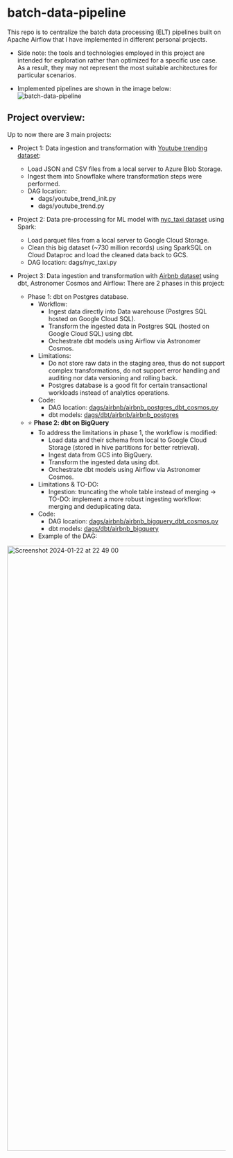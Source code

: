 # batch-data-pipeline
This repo is to centralize the batch data processing (ELT) pipelines built on Apache Airflow that I have implemented in different personal projects.
  - Side note: the tools and technologies employed in this project are intended for exploration rather than optimized for a specific use case. As a result, they may not represent the most suitable architectures for particular scenarios.

- Implemented pipelines are shown in the image below:
![batch-data-pipeline](https://github.com/phamthiminhtu/batch-data-pipeline/assets/56192840/07ae3a25-49af-4e21-8d63-a98b1adaea25)


## Project overview:
Up to now there are 3 main projects:
- Project 1: Data ingestion and transformation with [Youtube trending dataset](https://www.kaggle.com/datasets/rsrishav/youtube-trending-video-dataset/data):
  - Load JSON and CSV files from a local server to Azure Blob Storage.
  - Ingest them into Snowflake where transformation steps were performed.
  - DAG location:
    - dags/youtube_trend_init.py
    - dags/youtube_trend.py
  
- Project 2: Data pre-processing for ML model with [nyc_taxi dataset](https://www.nyc.gov/site/tlc/about/tlc-trip-record-data.page) using Spark:
  - Load parquet files from a local server to Google Cloud Storage.
  - Clean this big dataset (~730 million records) using SparkSQL on Cloud Dataproc and load the cleaned data back to GCS.
  - DAG location: dags/nyc_taxi.py

- Project 3: Data ingestion and transformation with [Airbnb dataset](https://public.opendatasoft.com/explore/dataset/airbnb-listings/) using dbt, Astronomer Cosmos and Airflow:
  There are 2 phases in this project:
  - Phase 1: dbt on Postgres database.
    - Workflow:
      - Ingest data directly into Data warehouse (Postgres SQL hosted on Google Cloud SQL).
      - Transform the ingested data in Postgres SQL (hosted on Google Cloud SQL) using dbt.
      - Orchestrate dbt models using Airflow via Astronomer Cosmos.
    - Limitations:
      - Do not store raw data in the staging area, thus do not support complex transformations, do not support error handling and auditing nor data versioning and rolling back.
      - Postgres database is a good fit for certain transactional workloads instead of analytics operations.
    - Code:
      - DAG location: [dags/airbnb/airbnb_postgres_dbt_cosmos.py](https://github.com/phamthiminhtu/batch-data-pipeline/blob/master/dags/airbnb/airbnb_postgres_dbt_cosmos.py)
      - dbt models: [dags/dbt/airbnb/airbnb_postgres](https://github.com/phamthiminhtu/batch-data-pipeline/tree/master/dags/dbt/airbnb_postgres)
  - :star: **Phase 2: dbt on BigQuery** 
    - To address the limitations in phase 1, the workflow is modified:
      - Load data and their schema from local to Google Cloud Storage (stored in hive partitions for better retrieval).
      - Ingest data from GCS into BigQuery.
      - Transform the ingested data using dbt.
      - Orchestrate dbt models using Airflow via Astronomer Cosmos.
    - Limitations & TO-DO:
      - Ingestion: truncating the whole table instead of merging -> TO-DO: implement a more robust ingesting workflow: merging and deduplicating data.
    - Code:
      - DAG location: [dags/airbnb/airbnb_bigquery_dbt_cosmos.py](https://github.com/phamthiminhtu/batch-data-pipeline/blob/master/dags/airbnb/airbnb_bigquery_dbt_cosmos.py)
      - dbt models: [dags/dbt/airbnb_bigquery](https://github.com/phamthiminhtu/batch-data-pipeline/tree/master/dags/dbt/airbnb_bigquery)
    - Example of the DAG:
<img width="1393" alt="Screenshot 2024-01-22 at 22 49 00" src="https://github.com/phamthiminhtu/batch-data-pipeline/assets/56192840/1ee96e62-0846-4c32-9751-173721043415">



